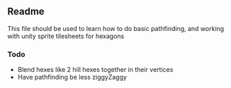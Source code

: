 ﻿## Readme
    
This file should be used to learn how to do basic pathfinding, and working with unity sprite tilesheets for hexagons


### Todo
- Blend hexes like 2 hill hexes together in their vertices
- Have pathfinding be less ziggyZaggy